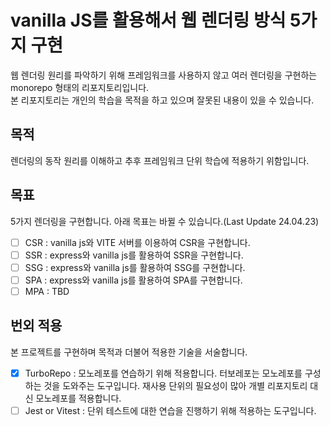 # vanilla JS를 활용해서 웹 렌더링 방식 5가지 구현

웹 렌더링 원리를 파악하기 위해 프레임워크를 사용하지 않고 여러 렌더링을 구현하는 monorepo 형태의 리포지토리입니다.<br />
본 리포지토리는 개인의 학습을 목적을 하고 있으며 잘못된 내용이 있을 수 있습니다.

## 목적

렌더링의 동작 원리를 이해하고 추후 프레임워크 단위 학습에 적용하기 위함입니다.

## 목표

5가지 렌더링을 구현합니다. 아래 목표는 바뀔 수 있습니다.(Last Update 24.04.23)

- [ ] CSR : vanilla js와 VITE 서버를 이용하여 CSR을 구현합니다.
- [ ] SSR : express와 vanilla js를 활용하여 SSR을 구현합니다.
- [ ] SSG : express와 vanilla js를 활용하여 SSG를 구현합니다.
- [ ] SPA : express와 vanilla js를 활용하여 SPA를 구현합니다.
- [ ] MPA : TBD

## 번외 적용

본 프로젝트를 구현하며 목적과 더불어 적용한 기술을 서술합니다.

- [x] TurboRepo : 모노레포를 연습하기 위해 적용합니다. 터보레포는 모노레포를 구성하는 것을 도와주는 도구입니다. 재사용 단위의 필요성이 많아 개별 리포지토리 대신 모노레포를 적용합니다.
- [ ] Jest or Vitest : 단위 테스트에 대한 연습을 진행하기 위해 적용하는 도구입니다.
